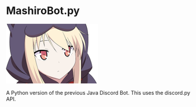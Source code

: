 # MashiroBot.py

<img src="Mashiro.jpg" width="250">

A Python version of the previous Java Discord Bot. This uses the discord.py API.
